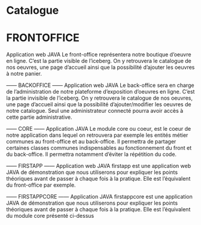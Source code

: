 # Catalogue

FRONTOFFICE
===
Application web JAVA 
Le front-office représentera notre boutique d’oeuvre en ligne. C’est la partie visible de l’iceberg. 
On y retrouvera le catalogue de nos oeuvres, une page d’accueil ainsi que la possibilité d’ajouter 
les oeuvres à notre panier.

—— BACKOFFICE —— 
Application web JAVA 
Le back-office sera en charge de l’administration de notre plateforme d’exposition d’oeuvres en 
ligne. C’est la partie invisible de l’iceberg. On y retrouvera le catalogue de nos oeuvres, une page 
d’accueil ainsi que la possibilité d’ajouter/modifier les oeuvres de notre catalogue. Seul une 
administrateur connecté pourra avoir accès à cette partie administrative.

—— CORE —— 
Application JAVA 
Le module core ou coeur, est le coeur de notre application dans lequel on retrouvera par exemple 
les entités métier communes au front-office et au back-office. Il permettra de partager certaines 
classes communes indispensables au fonctionnement du front et du back-office. Il permettra 
notamment d’éviter la répétition du code.

—— FIRSTAPP —— 
Application web JAVA 
firstapp est une application web JAVA de démonstration que nous utiliserons pour expliquer les 
points théoriques avant de passer à chaque fois à la pratique. Elle est l’équivalent du front-office 
par exemple.

—— FIRSTAPPCORE —— 
Application JAVA 
firstappcore est une application JAVA de démonstration que nous utiliserons pour expliquer les 
points théoriques avant de passer à chaque fois à la pratique. Elle est l’équivalent du module core 
présenté ci-dessus

